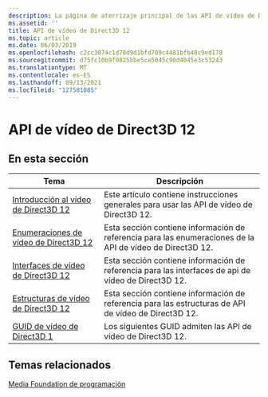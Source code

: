 ```yaml
---
description: La página de aterrizaje principal de las API de vídeo de Direct3D 12.
ms.assetid: ''
title: API de vídeo de Direct3D 12
ms.topic: article
ms.date: 06/03/2019
ms.openlocfilehash: c2cc3074c1d70d9d1bfd709c4481bfb48c9ed178
ms.sourcegitcommit: d75fc10b9f0825bbe5ce5045c90d4045e3c53243
ms.translationtype: MT
ms.contentlocale: es-ES
ms.lasthandoff: 09/13/2021
ms.locfileid: "127581085"
---
```

# <a name="direct3d-12-video-apis"></a>API de vídeo de Direct3D 12


## <a name="in-this-section"></a>En esta sección



| Tema                                                                                                                                 | Descripción                                                                                         |
|---------------------------------------------------------------------------------------------------------------------------------------|-----------------------------------------------------------------------------------------------------|
| [Introducción al vídeo de Direct3D 12](direct3d-12-video-overview.md)<br/>                                                       | Este artículo contiene instrucciones generales para usar las API de vídeo de Direct3D 12.<br/>  |
| [Enumeraciones de vídeo de Direct3D 12](direct3d-12-video-enumerations.md)<br/>                                                       | Esta sección contiene información de referencia para las enumeraciones de la API de vídeo de Direct3D 12.<br/>  |
| [Interfaces de vídeo de Direct3D 12](direct3d-12-video-interfaces.md)<br/>                                                           | Esta sección contiene información de referencia para las interfaces de api de vídeo de Direct3D 12.<br/>    |
| [Estructuras de vídeo de Direct3D 12](direct3d-12-video-structures.md)<br/>                                                           | Esta sección contiene información de referencia para las estructuras de API de vídeo de Direct3D 12.<br/>    |
| [GUID de vídeo de Direct3D 1](direct3d-12-video-guids.md)<br/>                                                                 | Los siguientes GUID admiten las API de vídeo de Direct3D 12.<br/>                                      |



 

## <a name="related-topics"></a>Temas relacionados

<dl> <dt>

[Media Foundation de programación](media-foundation-programming-guide.md)
</dt> </dl>

 

 




